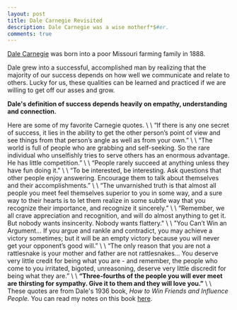 ```yaml
---
layout: post
title: Dale Carnegie Revisited
description: Dale Carnegie was a wise motherf*$#er. 
comments: true
---
```

[Dale Carnegie](https://en.wikipedia.org/wiki/Dale_Carnegie) was born into a poor Missouri farming family in 1888.

Dale grew into a successful, accomplished man by realizing that the majority of our success depends on how well we communicate and relate to others. Lucky for us, these qualities can be learned and practiced if we are willing to get off our asses and grow.

**Dale's definition of success depends heavily on empathy, understanding and connection.**

Here are some of my favorite Carnegie quotes.
\\
\\
“If there is any one secret of success, it lies in the ability to get the other person’s point of view and see things from that person’s angle as well as from your own.”
\\
\\
“The world is full of people who are grabbing and self-seeking. So the rare individual who unselfishly tries to serve others has an enormous advantage. He has little competition.”
\\
\\
“People rarely succeed at anything unless they have fun doing it."
\\
\\
“To be interested, be interesting. Ask questions that other people enjoy answering. Encourage them to talk about themselves and their accomplishments.”
\\
\\
“The unvarnished truth is that almost all people you meet feel themselves superior to you in some way, and a sure way to their hearts is to let them realize in some subtle way that you recognize their importance, and recognize it sincerely.” 
\\
\\
“Remember, we all crave appreciation and recognition, and will do almost anything to get it. But nobody wants insincerity. Nobody wants flattery."
\\
\\
"You Can’t Win an Argument... If you argue and rankle and contradict, you may achieve a victory sometimes; but it will be an empty victory because you will never get your opponent’s good will.” 
\\
\\
“The only reason that you are not a rattlesnake is your mother and father are not rattlesnakes… You deserve very little credit for being what you are - and remember, the people who come to you irritated, bigoted, unreasoning, deserve very little discredit for being what they are.” 
\\
\\
**“Three-fourths of the people you will ever meet are thirsting for sympathy. Give it to them and they will love you.”** 
\\
\\
These quotes are from Dale's 1936 book, *How to Win Friends and Influence People.* You can read my notes on this book [here](/book-notes/how-to-win-friends-and-influence-people).
